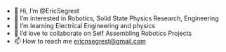 - 👋 Hi, I’m @EricSegrest
- 👀 I’m interested in Robotics, Solid State Physics Research, Engineering
- 🌱 I’m learning Electrical Engineering and physics
- 💞️ I’d love to collaborate on Self Assembling Robotics Projects
- 📫 How to reach me ericnsegrest@gmail.com

<!---
EricSegrest/EricSegrest is a ✨ special ✨ repository because its `README.md` (this file) appears on your GitHub profile.
You can click the Preview link to take a look at your changes.
--->
